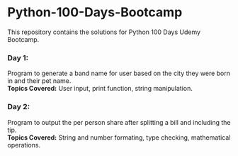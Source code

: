 # Python-100-Days-Bootcamp
This repository contains the solutions for Python 100 Days Udemy Bootcamp. 

### Day 1: 
Program to generate a band name for user based on the city they were born in and their pet name. <br>
<b>Topics Covered:</b> User input, print function, string manipulation. 

### Day 2: 
Program to output the per person share after splitting a bill and including the tip. <br>
<b>Topics Covered:</b> String and number formating, type checking, mathematical operations. 
